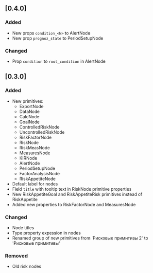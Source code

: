 ## [0.4.0]

### Added

- New props `condition_<N>` to AlertNode
- New prop `prognoz_state` to PeriodSetupNode

### Changed

- Prop `condition` to `root_condition` in AlertNode

## [0.3.0]

### Added

- New primitives:
  - ExportNode
  - DataNode
  - CalcNode
  - GoalNode
  - ControlledRiskNode
  - UncontrolledRiskNode
  - RiskFactorNode
  - RiskNode
  - RiskMeasNode
  - MeasuresNode
  - KIRNode
  - AlertNode
  - PeriodSetupNode
  - FactorAnalysisNode
  - RiskAppetiteNode
- Default label for nodes
- Field `title` with tooltip text in RiskNode primitive properties
- New RiskAppetiteGoal and RiskAppetiteRisk primitives instead of RiskAppetite
- Added new properties to RiskFactorNode and MeasuresNode

### Changed

- Node titles
- Type property expession in nodes
- Renamed group of new primitives from 'Рисковые примитивы 2' to 'Рисковые примитивы'

### Removed

- Old risk nodes
